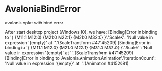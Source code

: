 # AvaloniaBindError
 avalonia.xplat with bind error

After start desktop project (Windows 10), we have:
[Binding]Error in binding to '{ {M11:1 M12:0} {M21:0 M22:1} {M31:0 M32:0} }'.'ScaleX': 'Null value in expression '{empty}' at ''.'(ScaleTransform #47145209)
[Binding]Error in binding to '{ {M11:1 M12:0} {M21:0 M22:1} {M31:0 M32:0} }'.'ScaleY': 'Null value in expression '{empty}' at ''.'(ScaleTransform #47145209)
[Binding]Error in binding to 'Avalonia.Animation.Animation'.'IterationCount': 'Null value in expression '{empty}' at ''.'(Animation #4152081)